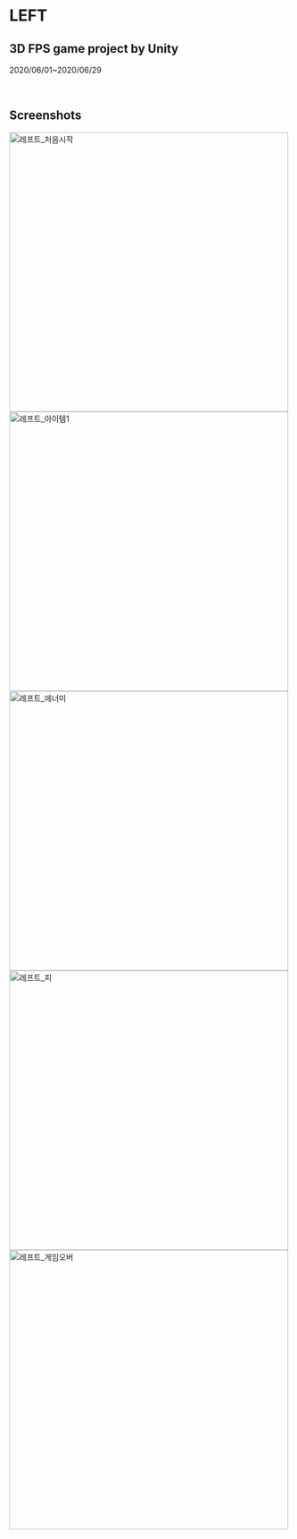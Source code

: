 # LEFT

## 3D FPS game project by Unity
2020/06/01~2020/06/29

<br>

## Screenshots
<img width="500" alt="레프트_처음시작" src="https://user-images.githubusercontent.com/56349582/150699903-ae4bbb10-f9b5-4522-93d6-be31f2b6cd2b.png">
<img width="500" alt="레프트_아이템1" src="https://user-images.githubusercontent.com/56349582/150699910-3c636831-9b95-4eef-a060-2a99353ccf22.png">
<img width="500" alt="레프트_에너미" src="https://user-images.githubusercontent.com/56349582/150699914-557d66c8-9dd7-4ed0-b15b-314861e32702.png">
<img width="500" alt="레프트_피" src="https://user-images.githubusercontent.com/56349582/150699915-28911ab8-96b5-47e0-ab86-e3421452e250.png">
<img width="500" alt="레프트_게임오버" src="https://user-images.githubusercontent.com/56349582/150699896-5bcd46b1-1a25-48ee-9b7d-eea6ef61fbc3.png">
